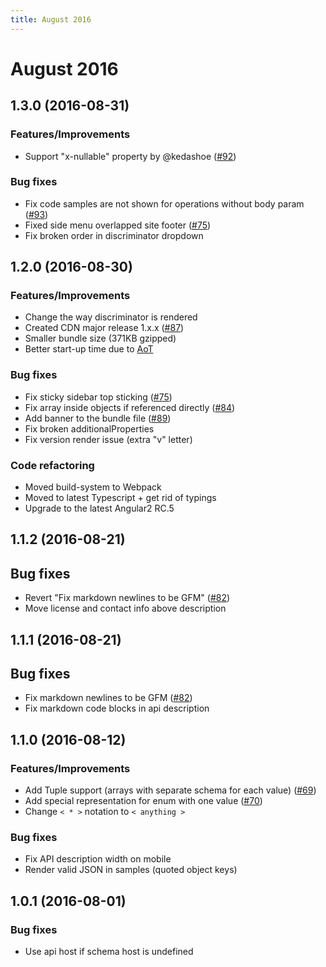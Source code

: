 ```yaml
---
title: August 2016
---
```


# August 2016

## 1.3.0 (2016-08-31)
### Features/Improvements
* Support "x-nullable" property by @kedashoe ([#92](https://github.com/Rebilly/ReDoc/issues/92))

### Bug fixes
* Fix code samples are not shown for operations without body param ([#93](https://github.com/Rebilly/ReDoc/issues/93))
* Fixed side menu overlapped site footer ([#75](https://github.com/Rebilly/ReDoc/issues/75))
* Fix broken order in discriminator dropdown

## 1.2.0 (2016-08-30)
### Features/Improvements
* Change the way discriminator is rendered
* Created CDN major release 1.x.x ([#87](https://github.com/Rebilly/ReDoc/issues/87))
* Smaller bundle size (371KB gzipped)
* Better start-up time due to [AoT](http://blog.mgechev.com/2016/08/14/ahead-of-time-compilation-angular-offline-precompilation/)

### Bug fixes
* Fix sticky sidebar top sticking ([#75](https://github.com/Rebilly/ReDoc/issues/75))
* Fix array inside objects if referenced directly ([#84](https://github.com/Rebilly/ReDoc/issues/84))
* Add banner to the bundle file ([#89](https://github.com/Rebilly/ReDoc/issues/89))
* Fix broken additionalProperties
* Fix version render issue (extra "v" letter)

### Code refactoring
* Moved build-system to Webpack
* Moved to latest Typescript + get rid of typings
* Upgrade to the latest Angular2 RC.5

## 1.1.2 (2016-08-21)
## Bug fixes
* Revert "Fix markdown newlines to be GFM" ([#82](https://github.com/Rebilly/ReDoc/issues/82))
* Move license and contact info above description

## 1.1.1 (2016-08-21)
## Bug fixes
* Fix markdown newlines to be GFM ([#82](https://github.com/Rebilly/ReDoc/issues/82))
* Fix markdown code blocks in api description

## 1.1.0 (2016-08-12)
### Features/Improvements
* Add Tuple support (arrays with separate schema for each value) ([#69](https://github.com/Rebilly/ReDoc/issues/69))
* Add special representation for enum with one value ([#70](https://github.com/Rebilly/ReDoc/issues/70))
* Change `< * >` notation to `< anything >`

### Bug fixes
* Fix API description width on mobile
* Render valid JSON in samples (quoted object keys)

## 1.0.1 (2016-08-01)
### Bug fixes
* Use api host if schema host is undefined